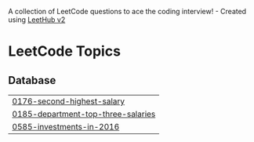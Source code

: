 A collection of LeetCode questions to ace the coding interview! - Created using [LeetHub v2](https://github.com/arunbhardwaj/LeetHub-2.0)
<!---LeetCode Topics Start-->
# LeetCode Topics
## Database
|  |
| ------- |
| [0176-second-highest-salary](https://github.com/jher235/For_CodingTest/tree/master/0176-second-highest-salary) |
| [0185-department-top-three-salaries](https://github.com/jher235/For_CodingTest/tree/master/0185-department-top-three-salaries) |
| [0585-investments-in-2016](https://github.com/jher235/For_CodingTest/tree/master/0585-investments-in-2016) |
<!---LeetCode Topics End-->
